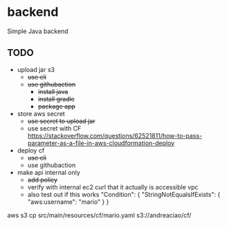 # backend

Simple Java backend


## TODO



- upload jar s3
  - ~~use cli~~
  - ~~use githubaction~~
    - ~~install java~~
    - ~~install gradle~~
    - ~~package app~~
- store aws secret
  - ~~use secret to upload jar~~
  - use secret with CF https://stackoverflow.com/questions/62521811/how-to-pass-parameter-as-a-file-in-aws-cloudformation-deploy
- deploy cf
  - ~~use cli~~
  - use githubaction
- make api internal only
  - ~~add policy~~
  - verify with internal ec2 curl that it actually is accessible vpc
  - also test out if this works "Condition": { "StringNotEqualsIfExists": { "aws:username": "mario" } }

aws s3 cp src/main/resources/cf/mario.yaml s3://andreaciao/cf/
